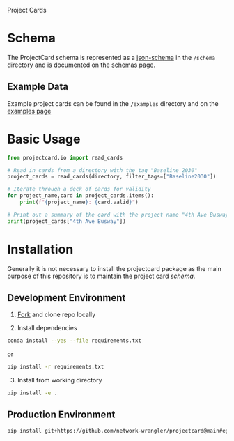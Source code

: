 Project Cards


# Schema

The ProjectCard schema is represented as a [json-schema](https://json-schema.org) in the `/schema` directory and is documented on the [schemas page](schemas.md).

## Example Data

Example project cards can be found in the `/examples` directory and on the [examples page](examples.md)

# Basic Usage

```python
from projectcard.io import read_cards

# Read in cards from a directory with the tag "Baseline 2030"
project_cards = read_cards(directory, filter_tags=["Baseline2030"])

# Iterate through a deck of cards for validity
for project_name,card in project_cards.items():
    print(f"{project_name}: {card.valid}")

# Print out a summary of the card with the project name "4th Ave Busway"
print(project_cards["4th Ave Busway"])
```

# Installation

Generally it is not necessary to install the projectcard package as the main purpose of this repository is to maintain the project card *schema*.

## Development Environment

1. [Fork](https://github.com/network-wrangler/projectcard/fork) and clone repo locally

2. Install dependencies

```sh
conda install --yes --file requirements.txt
```

or

```sh
pip install -r requirements.txt
```

3. Install from working directory

```sh
pip install -e .
```

## Production Environment

```sh
pip install git+https://github.com/network-wrangler/projectcard@main#egg=projectcard
```
